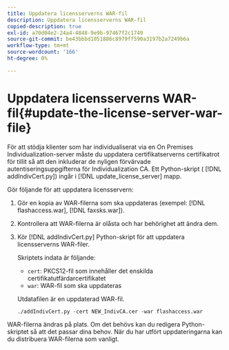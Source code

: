 ```yaml
---
title: Uppdatera licensserverns WAR-fil
description: Uppdatera licensserverns WAR-fil
copied-description: true
exl-id: a70d04e2-24a4-4848-9e9b-97467f2c1749
source-git-commit: be43bbbd1051886c8979ff590a3197b2a7249b6a
workflow-type: tm+mt
source-wordcount: '166'
ht-degree: 0%

---
```


# Uppdatera licensserverns WAR-fil{#update-the-license-server-war-file}

För att stödja klienter som har individualiserat via en On Premises Individualization-server måste du uppdatera certifikatserverns certifikatrot för tillit så att den inkluderar de nyligen förvärvade autentiseringsuppgifterna för Individualization CA. Ett Python-skript ( [!DNL addIndivCert.py]) ingår i [!DNL update_license_server] mapp.

Gör följande för att uppdatera licensservern:

1. Gör en kopia av WAR-filerna som ska uppdateras (exempel: [!DNL flashaccess.war], [!DNL faxsks.war]).
1. Kontrollera att WAR-filerna är olåsta och har behörighet att ändra dem.
1. Kör [!DNL addIndivCert.py] Python-skript för att uppdatera licensserverns WAR-filer.

   Skriptets indata är följande:

   * `cert`: PKCS12-fil som innehåller det enskilda certifikatutfärdarcertifikatet
   * `war`: WAR-fil som ska uppdateras

   Utdatafilen är en uppdaterad WAR-fil.

   ```
   ./addIndivCert.py -cert NEW_IndivCA.cer -war flashaccess.war
   ```

WAR-filerna ändras på plats. Om det behövs kan du redigera Python-skriptet så att det passar dina behov. När du har utfört uppdateringarna kan du distribuera WAR-filerna som vanligt.
